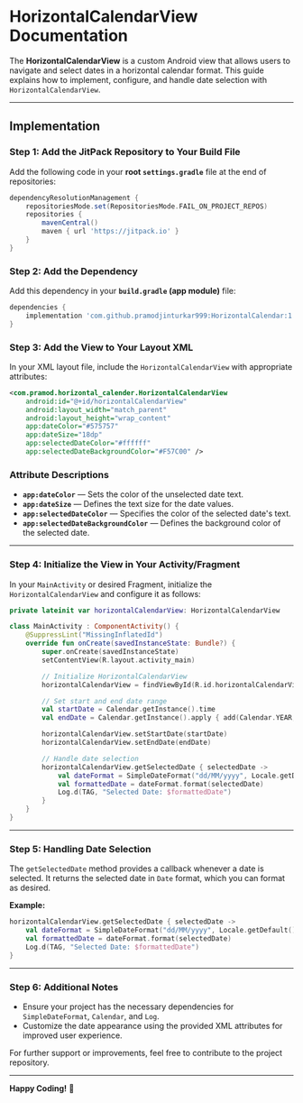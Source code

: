 # HorizontalCalendarView Documentation

The **HorizontalCalendarView** is a custom Android view that allows users to navigate and select dates in a horizontal calendar format. This guide explains how to implement, configure, and handle date selection with `HorizontalCalendarView`.

---

## Implementation

### Step 1: Add the JitPack Repository to Your Build File
Add the following code in your **root `settings.gradle`** file at the end of repositories:

```gradle
dependencyResolutionManagement {
    repositoriesMode.set(RepositoriesMode.FAIL_ON_PROJECT_REPOS)
    repositories {
        mavenCentral()
        maven { url 'https://jitpack.io' }
    }
}
```

### Step 2: Add the Dependency
Add this dependency in your **`build.gradle` (app module)** file:

```gradle
dependencies {
    implementation 'com.github.pramodjinturkar999:HorizontalCalendar:1.0.13'
}
```

### Step 3: Add the View to Your Layout XML
In your XML layout file, include the `HorizontalCalendarView` with appropriate attributes:

```xml
<com.pramod.horizontal_calender.HorizontalCalendarView
    android:id="@+id/horizontalCalendarView"
    android:layout_width="match_parent"
    android:layout_height="wrap_content"
    app:dateColor="#575757"
    app:dateSize="18dp"
    app:selectedDateColor="#ffffff"
    app:selectedDateBackgroundColor="#F57C00" />
```

### Attribute Descriptions
- **`app:dateColor`** — Sets the color of the unselected date text.
- **`app:dateSize`** — Defines the text size for the date values.
- **`app:selectedDateColor`** — Specifies the color of the selected date's text.
- **`app:selectedDateBackgroundColor`** — Defines the background color of the selected date.

---

### Step 4: Initialize the View in Your Activity/Fragment
In your `MainActivity` or desired Fragment, initialize the `HorizontalCalendarView` and configure it as follows:

```kotlin
private lateinit var horizontalCalendarView: HorizontalCalendarView

class MainActivity : ComponentActivity() {
    @SuppressLint("MissingInflatedId")
    override fun onCreate(savedInstanceState: Bundle?) {
        super.onCreate(savedInstanceState)
        setContentView(R.layout.activity_main)

        // Initialize HorizontalCalendarView
        horizontalCalendarView = findViewById(R.id.horizontalCalendarView)

        // Set start and end date range
        val startDate = Calendar.getInstance().time
        val endDate = Calendar.getInstance().apply { add(Calendar.YEAR, 1) }.time

        horizontalCalendarView.setStartDate(startDate)
        horizontalCalendarView.setEndDate(endDate)

        // Handle date selection
        horizontalCalendarView.getSelectedDate { selectedDate ->
            val dateFormat = SimpleDateFormat("dd/MM/yyyy", Locale.getDefault())
            val formattedDate = dateFormat.format(selectedDate)
            Log.d(TAG, "Selected Date: $formattedDate")
        }
    }
}
```

---

### Step 5: Handling Date Selection
The `getSelectedDate` method provides a callback whenever a date is selected. It returns the selected date in `Date` format, which you can format as desired.

**Example:**

```kotlin
horizontalCalendarView.getSelectedDate { selectedDate ->
    val dateFormat = SimpleDateFormat("dd/MM/yyyy", Locale.getDefault())
    val formattedDate = dateFormat.format(selectedDate)
    Log.d(TAG, "Selected Date: $formattedDate")
}
```

---

### Step 6: Additional Notes
- Ensure your project has the necessary dependencies for `SimpleDateFormat`, `Calendar`, and `Log`.
- Customize the date appearance using the provided XML attributes for improved user experience.

For further support or improvements, feel free to contribute to the project repository.

---
**Happy Coding!** 🚀

